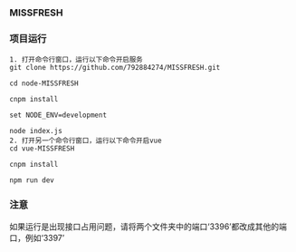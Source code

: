 ### MISSFRESH
### 项目运行
```
1. 打开命令行窗口，运行以下命令开启服务
git clone https://github.com/792884274/MISSFRESH.git

cd node-MISSFRESH

cnpm install

set NODE_ENV=development

node index.js
2. 打开另一个命令行窗口，运行以下命令开启vue
cd vue-MISSFRESH

cnpm install

npm run dev
```

### 注意
如果运行是出现接口占用问题，请将两个文件夹中的端口‘3396’都改成其他的端口，例如‘3397’
